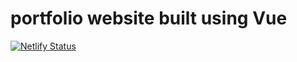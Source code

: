 # portfolio website built using Vue

[![Netlify Status](https://api.netlify.com/api/v1/badges/a7af9be8-d032-4e24-8c35-103f311310d3/deploy-status)](https://app.netlify.com/sites/sleepy-jennings-067e4f/deploys)
